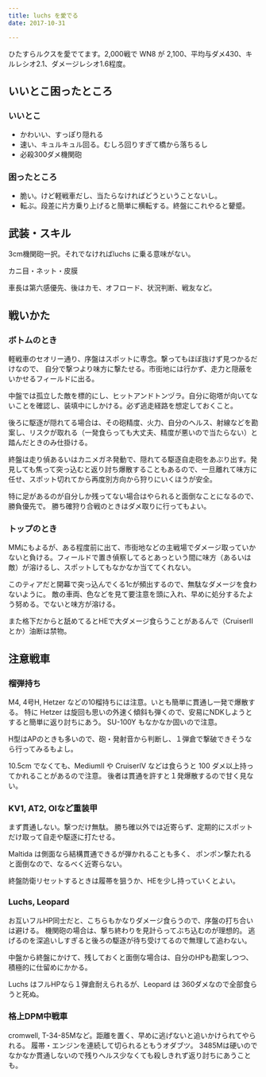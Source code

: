 ```yaml
---
title: luchs を愛でる
date: 2017-10-31

---
```


ひたすらルクスを愛でてます。2,000戦で WN8 が 2,100、平均与ダメ430、キルレシオ2.1、ダメージレシオ1.6程度。

## いいとこ困ったところ

### いいとこ
- かわいい、すっぽり隠れる
- 速い、キュルキュル回る。むしろ回りすぎて橋から落ちるし
- 必殺300ダメ機関砲

### 困ったところ
- 脆い。けど軽戦車だし、当たらなければどうということないし。
- 転ぶ。段差に片方乗り上げると簡単に横転する。終盤にこれやると顰蹙。

## 武装・スキル
3cm機関砲一択。それでなければluchs に乗る意味がない。

カニ目・ネット・皮膜

車長は第六感優先、後はカモ、オフロード、状況判断、戦友など。

## 戦いかた
### ボトムのとき

軽戦車のセオリー通り、序盤はスポットに専念。撃ってもほぼ抜けず見つかるだけなので、
自分で撃つより味方に撃たせる。市街地には行かず、走力と隠蔽をいかせるフィールドに出る。

中盤では孤立した敵を標的にし、ヒットアンドトンヅラ。自分に砲塔が向いてないことを確認し、装填中にしかける。必ず逃走経路を想定しておくこと。

後ろに駆逐が隠れてる場合は、その砲精度、火力、自分のヘルス、射線などを勘案し、リスクが取れる（一発食らっても大丈夫、精度が悪いので当たらない）と踏んだときのみ仕掛ける。

終盤は走り偵あるいはカニメガネ発動で、隠れてる駆逐自走砲をあぶり出す。発見しても焦って突っ込むと返り討ち爆散することもあるので、一旦離れて味方に任せ、スポット切れてから再度別方向から狩りにいくほうが安全。

特に足があるのが自分しか残ってない場合はやられると面倒なことになるので、勝負優先で。
勝ち確狩り合戦のときはダメ取りに行ってもよい。

### トップのとき
MMにもよるが、ある程度前に出て、市街地などの主戦場でダメージ取っていかないと負ける。フィールドで置き偵察してるとあっという間に味方（あるいは敵）が溶けるし、スポットしてもなかなか当ててくれない。

このティアだと開幕で突っ込んでくる1cが頻出するので、無駄なダメージを食わないように。
敵の車両、色などを見て要注意を頭に入れ、早めに処分するたよう努める。でないと味方が溶ける。

また格下だからと舐めてるとHEで大ダメージ食らうことがあるんで（CruiserIIとか）油断は禁物。

## 注意戦車

### 榴弾持ち
M4, 4号H, Hetzer などの10榴持ちには注意。いとも簡単に貫通し一発で爆散する。
特に Hetzer は旋回も思いの外速く傾斜も弾くので、安易にNDKしようとすると簡単に返り討ちにあう。
SU-100Y もなかなか固いので注意。

H型はAPのときも多いので、砲・発射音から判断し、１弾倉で撃破できそうなら行ってみるもよし。

10.5cm でなくても、MediumII や CruiserIV などは食らうと 100 ダメ以上持ってかれることがあるので注意。
後者は貫通を許すと１発爆散するので甘く見ない。

### KV1, AT2, OIなど重装甲
まず貫通しない。撃つだけ無駄。
勝ち確以外では近寄らず、定期的にスポットだけ取って自走や駆逐に打たせる。

Maltida は側面なら結構貫通できるが弾かれることも多く、
ポンポン撃たれると面倒なので、なるべく近寄らない。

終盤防衛リセットするときは履帯を狙うか、HEを少し持っていくとよい。

### Luchs, Leopard
お互いフルHP同士だと、こちらもかなりダメージ食らうので、序盤の打ち合いは避ける。
機関砲の場合は、撃ち終わりを見計らってぶち込むのが理想的。
逃げるのを深追いしすぎると後ろの駆逐が待ち受けてるので無理して追わない。

中盤から終盤にかけて、残しておくと面倒な場合は、自分のHPも勘案しつつ、積極的に仕留めにかかる。

Luchs はフルHPなら１弾倉耐えられるが、Leopard は 360ダメなので全部食らうと死ぬ。

### 格上DPM中戦車
cromwell, T-34-85Mなど。距離を置く、早めに逃げないと追いかけられてやられる。
履帯・エンジンを連続して切られるともうオダブツ。
3485Mは硬いのでなかなか貫通しないので残りヘルス少なくても殺しきれず返り討ちにあうことも。

